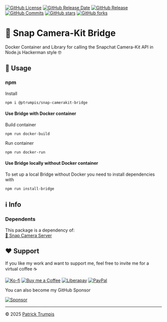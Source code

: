 [![GitHub License](https://img.shields.io/github/license/ptrumpis/snap-camerakit-bridge)](https://github.com/ptrumpis/snap-camerakit-bridge?tab=GPL-3.0-1-ov-file)
[![GitHub Release Date](https://img.shields.io/github/release-date/ptrumpis/snap-camerakit-bridge)](https://github.com/ptrumpis/snap-camerakit-bridge/releases/latest)
[![GitHub Release](https://img.shields.io/github/v/release/ptrumpis/snap-camerakit-bridge)](https://github.com/ptrumpis/snap-camerakit-bridge/releases/latest)
[![GitHub Commits](https://img.shields.io/github/commit-activity/t/ptrumpis/snap-camerakit-bridge)](https://github.com/ptrumpis/snap-camerakit-bridge/commits)
[![GitHub stars](https://img.shields.io/github/stars/ptrumpis/snap-camerakit-bridge?style=flat)](https://github.com/ptrumpis/snap-camerakit-bridge/stargazers) 
[![GitHub forks](https://img.shields.io/github/forks/ptrumpis/snap-camerakit-bridge?style=flat)](https://github.com/ptrumpis/snap-camerakit-bridge/forks)

# 👻 Snap Camera-Kit Bridge
Docker Container and Library for calling the Snapchat Camera-Kit API in Node.js Hackerman style 🤓

## 🚀 Usage
### npm
Install
```shell
npm i @ptrumpis/snap-camerakit-bridge
```

#### Use Bridge with Docker container
Build container
```shell
npm run docker-build
```

Run container
```shell
npm run docker-run
```

#### Use Bridge locally without Docker container
To set up a local Bridge without Docker you need to install dependencies with
```shell
npm run install-bridge
```

## ℹ️ Info
### Dependents
This package is a dependency of:  
[👻 Snap Camera Server](https://github.com/ptrumpis/snap-camera-server)

## ❤️ Support
If you like my work and want to support me, feel free to invite me for a virtual coffee ☕  

[![Ko-fi](https://img.shields.io/badge/Ko--fi-F16061?style=for-the-badge&logo=ko-fi&logoColor=white)](https://ko-fi.com/ptrumpis)
[![Buy me a Coffee](https://img.shields.io/badge/Buy_Me_A_Coffee-FFDD00?style=for-the-badge&logo=buy-me-a-coffee&logoColor=black)](https://www.buymeacoffee.com/ptrumpis)
[![Liberapay](https://img.shields.io/badge/Liberapay-F6C915?style=for-the-badge&logo=liberapay&logoColor=black)](https://liberapay.com/ptrumpis/)
[![PayPal](https://img.shields.io/badge/PayPal-00457C?style=for-the-badge&logo=paypal&logoColor=white)](https://www.paypal.com/donate/?hosted_button_id=D2T92FVZAE65L)

You can also become my GitHub Sponsor  

[![Sponsor](https://img.shields.io/badge/sponsor-30363D?style=for-the-badge&logo=GitHub-Sponsors&logoColor=#white)](https://github.com/sponsors/ptrumpis)

---

© 2025 [Patrick Trumpis](https://github.com/ptrumpis)
